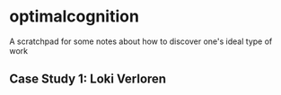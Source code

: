 # optimalcognition

A scratchpad for some notes about how to discover one's ideal type of work

## Case Study 1: Loki Verloren

